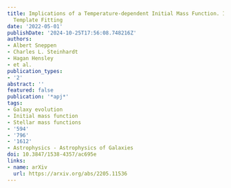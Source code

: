 ```yaml
---
title: Implications of a Temperature-dependent Initial Mass Function. I. Photometric
  Template Fitting
date: '2022-05-01'
publishDate: '2024-10-25T17:56:08.748216Z'
authors:
- Albert Sneppen
- Charles L. Steinhardt
- Hagan Hensley
- et al.
publication_types:
- '2'
abstract: ''
featured: false
publication: '*apj*'
tags:
- Galaxy evolution
- Initial mass function
- Stellar mass functions
- '594'
- '796'
- '1612'
- Astrophysics - Astrophysics of Galaxies
doi: 10.3847/1538-4357/ac695e
links:
- name: arXiv
  url: https://arxiv.org/abs/2205.11536
---
```

